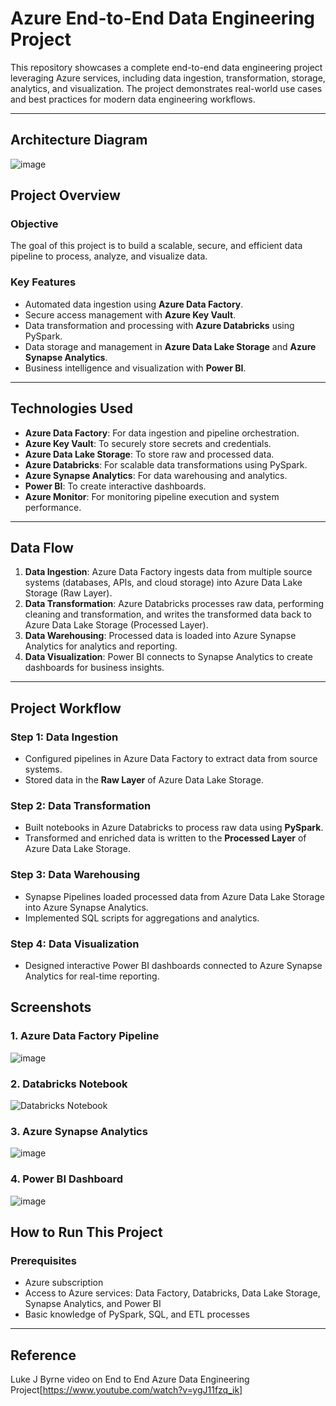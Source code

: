 # Azure End-to-End Data Engineering Project
This repository showcases a complete end-to-end data engineering project leveraging Azure services, including data ingestion, transformation, storage, analytics, and visualization. The project demonstrates real-world use cases and best practices for modern data engineering workflows.

---

## **Architecture Diagram**
![image](https://github.com/user-attachments/assets/d3cb6d8f-506b-4d94-8511-ed3db9334018)



## **Project Overview**
### **Objective**  
The goal of this project is to build a scalable, secure, and efficient data pipeline to process, analyze, and visualize data.

### **Key Features**
- Automated data ingestion using **Azure Data Factory**.
- Secure access management with **Azure Key Vault**.
- Data transformation and processing with **Azure Databricks** using PySpark.
- Data storage and management in **Azure Data Lake Storage** and **Azure Synapse Analytics**.
- Business intelligence and visualization with **Power BI**.

---

## **Technologies Used**
- **Azure Data Factory**: For data ingestion and pipeline orchestration.
- **Azure Key Vault**: To securely store secrets and credentials.
- **Azure Data Lake Storage**: To store raw and processed data.
- **Azure Databricks**: For scalable data transformations using PySpark.
- **Azure Synapse Analytics**: For data warehousing and analytics.
- **Power BI**: To create interactive dashboards.
- **Azure Monitor**: For monitoring pipeline execution and system performance.

---

## **Data Flow**
1. **Data Ingestion**: Azure Data Factory ingests data from multiple source systems (databases, APIs, and cloud storage) into Azure Data Lake Storage (Raw Layer).
2. **Data Transformation**: Azure Databricks processes raw data, performing cleaning and transformation, and writes the transformed data back to Azure Data Lake Storage (Processed Layer).
3. **Data Warehousing**: Processed data is loaded into Azure Synapse Analytics for analytics and reporting.
4. **Data Visualization**: Power BI connects to Synapse Analytics to create dashboards for business insights.

---

## **Project Workflow**
### **Step 1: Data Ingestion**
- Configured pipelines in Azure Data Factory to extract data from source systems.
- Stored data in the **Raw Layer** of Azure Data Lake Storage.

### **Step 2: Data Transformation**
- Built notebooks in Azure Databricks to process raw data using **PySpark**.
- Transformed and enriched data is written to the **Processed Layer** of Azure Data Lake Storage.

### **Step 3: Data Warehousing**
- Synapse Pipelines loaded processed data from Azure Data Lake Storage into Azure Synapse Analytics.
- Implemented SQL scripts for aggregations and analytics.

### **Step 4: Data Visualization**
- Designed interactive Power BI dashboards connected to Azure Synapse Analytics for real-time reporting.

## **Screenshots**
### 1. Azure Data Factory Pipeline
![image](https://github.com/user-attachments/assets/2c6ac973-865d-4df3-973d-2d6e532845fb)


### 2. Databricks Notebook
![Databricks Notebook](./images/databricks-notebook.png)

### 3. Azure Synapse Analytics 
![image](https://github.com/user-attachments/assets/aa0a15df-6943-4f03-bb4c-4aec4e77c6a9)


### 4. Power BI Dashboard
![image](https://github.com/user-attachments/assets/e2c82b29-473c-4d83-a13c-158bfb7b3541)



## **How to Run This Project**
### **Prerequisites**
- Azure subscription
- Access to Azure services: Data Factory, Databricks, Data Lake Storage, Synapse Analytics, and Power BI
- Basic knowledge of PySpark, SQL, and ETL processes

---

## **Reference**
Luke J Byrne video on End to End Azure Data Engineering Project[https://www.youtube.com/watch?v=ygJ11fzq_ik] 
